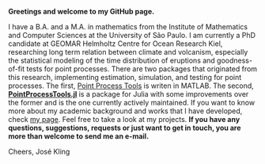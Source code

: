 **Greetings and welcome to my GitHub page.**

I have a B.A. and a M.A. in mathematics from the Institute of Mathematics and Computer Sciences at the University of São Paulo.
I am currently a PhD candidate at GEOMAR Helmholtz Centre for Ocean Research Kiel, researching long term relation between climate and volcanism, especially the statistical modeling of the time distribution of eruptions and goodness-of-fit tests for point processes.
There are two packages that originated from this research, implementing estimation, simulation, and testing for point processes. The first, [Point Process Tools](https://git.geomar.de/open-source/point-process-tools) is writen in MATLAB. The second, [**PointProcessTools.jl**](https://git.geomar.de/open-source/pointprocesstools.jl) is a package for Julia with some improvements over the former and is the one currently actively maintained.
If you want to know more about my academic background and works that I have developed, check [my page](https://josekling.github.io/github.io/).
Feel free to take a look at my projects. **If you have any questions, suggestions, requests or just want to get in touch, you are more than welcome to send me an e-mail.**
  
Cheers,
José Kling
